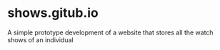 # shows.gitub.io
A simple prototype development of a website that stores all the watch shows of an individual
